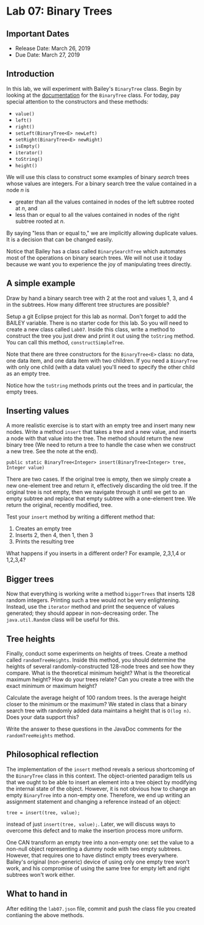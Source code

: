 # Lab 07: Binary Trees

## Important Dates

* Release Date: March 26, 2019
* Due Date: March 27, 2019


## Introduction

In this lab, we will experiment with Bailey's `BinaryTree` class. Begin by looking at the [documentation](http://www.cs.williams.edu/~bailey/JavaStructures/doc/structure5/index.html) for the `BinaryTree` class. For today, pay special attention to the constructors and these methods:

* `value()`
* `left()`
* `right()`
* `setLeft(BinaryTree<E> newLeft)`
* `setRight(BinaryTree<E> newRight)`
* `isEmpty()`
* `iterator()`
* `toString()`
* `height()`

We will use this class to construct some examples of binary *search* trees whose values are integers. For a binary search tree the value contained in a node *n* is

* greater than all the values contained in nodes of the left subtree rooted at *n*, and
* less than or equal to all the values contained in nodes of the right subtree rooted at *n*.

By saying "less than or equal to," we are implicitly allowing duplicate values. It is a decision that can be changed easily.

Notice that Bailey has a class called `BinarySearchTree` which automates most of the operations on binary search trees. We will not use it today because we want you to experience the joy of manipulating trees directly.

## A simple example

Draw by hand a binary search tree with 2 at the root and values 1, 3, and 4 in the subtrees. How many different tree structures are possible?

Setup a git Eclipse project for this lab as normal. Don't forget to add the BAILEY variable. There is no starter code for this lab. So you will need to create a new class called `Lab07`. Inside this class, write a method to construct the tree you just drew and print it out using the `toString` method. You can call this method, `constructSimpleTree`.

Note that there are three constructors for the `BinaryTree<E>` class: no data, one data item, and one data item with two children. If you need a `BinaryTree` with only one child (with a data value) you'll need to specify the other child as an empty tree.

Notice how the `toString` methods prints out the trees and in particular, the empty trees.

## Inserting values

A more realistic exercise is to start with an empty tree and insert many new nodes. Write a method `insert` that takes a tree and a new value, and inserts a node with that value into the tree. The method should return the new binary tree (We need to return a tree to handle the case when we construct a new tree. See the note at the end).

```
public static BinaryTree<Integer> insert(BinaryTree<Integer> tree, Integer value)
```

There are two cases. If the original tree is empty, then we simply create a new one-element tree and return it, effectively discarding the old tree. If the original tree is not empty, then we navigate through it until we get to an empty subtree and replace that empty subtree with a one-element tree. We return the original, recently modified, tree.

Test your `insert` method by writing a different method that:

1. Creates an empty tree
2. Inserts 2, then 4, then 1, then 3
3. Prints the resulting tree

What happens if you inserts in a different order? For example, 2,3,1,4 or 1,2,3,4?

## Bigger trees

Now that everything is working write a method `biggerTrees` that inserts 128 random integers. Printing such a tree would not be very enlightening. Instead, use the `iterator` method and print the sequence of values generated; they should appear in non-decreasing order. The `java.util.Random` class will be useful for this.

## Tree heights

Finally, conduct some experiments on heights of trees. Create a method called `randomTreeHeights`. Inside this method, you should determine the heights of several randomly-constructed 128-node trees and see how they compare. What is the theoretical minimum height? What is the theoretical maximum height? How do your trees relate? Can you create a tree with the exact minimum or maximum height?

Calculate the average height of 100 random trees. Is the average height closer to the minimum or the maximum? We stated in class that a binary search tree with randomly added data maintains a height that is `O(log n)`. Does your data support this?

Write the answer to these questions in the JavaDoc comments for the `randomTreeHeights` method.

## Philosophical reflection

The implementation of the `insert` method reveals a serious shortcoming of the `BinaryTree` class in this context. The object-oriented paradigm tells us that we ought to be able to insert an element into a tree object by modifying the internal state of the object. However, it is not obvious how to change an empty `BinaryTree` into a non-empty one. Therefore, we end up writing an assignment statement and changing a reference instead of an object:

```
tree = insert(tree, value);
```

instead of just `insert(tree, value);`. Later, we will discuss ways to overcome this defect and to make the insertion process more uniform.

One CAN transform an empty tree into a non-empty one: set the value to a non-null object representing a dummy node with two empty subtrees. However, that requires one to have distinct empty trees everywhere. Bailey's original (non-generic) device of using only one empty tree won't work, and his compromise of using the same tree for empty left and right subtrees won't work either.

## What to hand in

After editing the `lab07.json` file, commit and push the class file you created contianing the above methods.
